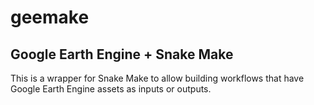 # geemake

## Google Earth Engine + Snake Make

This is a wrapper for Snake Make to allow building workflows that have Google
Earth Engine assets as inputs or outputs.
